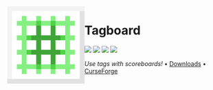 <img src="icon.png" align="left" width="180px"/>

# Tagboard

[![](https://img.shields.io/github/license/Juuxel/Tagboard.svg)](COPYING) [![](https://img.shields.io/github/release/Juuxel/Tagboard.svg)](https://github.com/Juuxel/Tagboard/releases) ![](http://cf.way2muchnoise.eu/versions/minecraft_tagboard_all.svg) [![](http://cf.way2muchnoise.eu/adorn.svg)](https://curseforge.com/minecraft/mc-mods/tagboard)

*Use tags with scoreboards!* • [Downloads](https://github.com/Juuxel/Tagboard/releases) • [CurseForge](https://curseforge.com/minecraft/mc-mods/tagboard)
